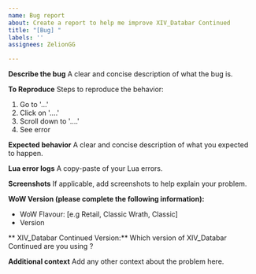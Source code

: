 ```yaml
---
name: Bug report
about: Create a report to help me improve XIV_Databar Continued
title: "[Bug] "
labels: ''
assignees: ZelionGG

---
```


**Describe the bug**
A clear and concise description of what the bug is.

**To Reproduce**
Steps to reproduce the behavior:
1. Go to '...'
2. Click on '....'
3. Scroll down to '....'
4. See error

**Expected behavior**
A clear and concise description of what you expected to happen.

**Lua error logs**
A copy-paste of your Lua errors.

**Screenshots**
If applicable, add screenshots to help explain your problem.

**WoW Version (please complete the following information):**
 - WoW Flavour: [e.g Retail, Classic Wrath, Classic] 
 - Version

** XIV_Databar Continued Version:**
Which version of XIV_Databar Continued are you using ?

**Additional context**
Add any other context about the problem here.
